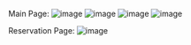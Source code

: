 Main Page:
![image](https://github.com/DazyLude/meta-cert-capstone/assets/36658009/f1d703dd-8fd4-4fa7-98ec-6fd39efdbcb0)
![image](https://github.com/DazyLude/meta-cert-capstone/assets/36658009/1f38c309-a525-4b6a-8e23-a07218d0057f)
![image](https://github.com/DazyLude/meta-cert-capstone/assets/36658009/54f5f0cd-7be6-4bbc-b5eb-17d120d317fd)
![image](https://github.com/DazyLude/meta-cert-capstone/assets/36658009/d38e10a6-68da-4c45-b97b-c369dc9332ce)

Reservation Page:
![image](https://github.com/DazyLude/meta-cert-capstone/assets/36658009/88a7b949-9d96-4e58-a6fc-b8db2f5affa2)


